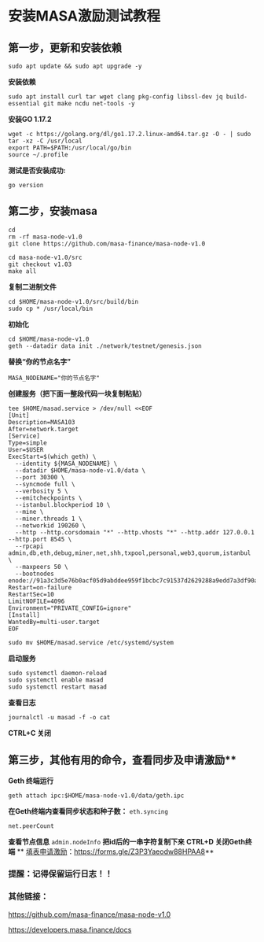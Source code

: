 # 安装MASA激励测试教程
## 第一步，更新和安装依赖
```
sudo apt update && sudo apt upgrade -y
```
**安装依赖**
```
sudo apt install curl tar wget clang pkg-config libssl-dev jq build-essential git make ncdu net-tools -y
```
**安装GO 1.17.2**
```
wget -c https://golang.org/dl/go1.17.2.linux-amd64.tar.gz -O - | sudo tar -xz -C /usr/local
export PATH=$PATH:/usr/local/go/bin
source ~/.profile
```
**测试是否安装成功:**
```
go version
```

## 第二步，安装masa
```
cd 
rm -rf masa-node-v1.0
git clone https://github.com/masa-finance/masa-node-v1.0
```
```
cd masa-node-v1.0/src
git checkout v1.03
make all
```
**复制二进制文件**
```
cd $HOME/masa-node-v1.0/src/build/bin
sudo cp * /usr/local/bin
```
**初始化**
```
cd $HOME/masa-node-v1.0
geth --datadir data init ./network/testnet/genesis.json
```
**替换“你的节点名字”**
```
MASA_NODENAME="你的节点名字"
```
**创建服务（把下面一整段代码一块复制粘贴）**
```
tee $HOME/masad.service > /dev/null <<EOF
[Unit]
Description=MASA103
After=network.target
[Service]
Type=simple
User=$USER
ExecStart=$(which geth) \
  --identity ${MASA_NODENAME} \
  --datadir $HOME/masa-node-v1.0/data \
  --port 30300 \
  --syncmode full \
  --verbosity 5 \
  --emitcheckpoints \
  --istanbul.blockperiod 10 \
  --mine \
  --miner.threads 1 \
  --networkid 190260 \
  --http --http.corsdomain "*" --http.vhosts "*" --http.addr 127.0.0.1 --http.port 8545 \
  --rpcapi admin,db,eth,debug,miner,net,shh,txpool,personal,web3,quorum,istanbul \
  --maxpeers 50 \
  --bootnodes enode://91a3c3d5e76b0acf05d9abddee959f1bcbc7c91537d2629288a9edd7a3df90acaa46ffba0e0e5d49a20598e0960ac458d76eb8fa92a1d64938c0a3a3d60f8be4@54.158.188.182:21000
Restart=on-failure
RestartSec=10
LimitNOFILE=4096
Environment="PRIVATE_CONFIG=ignore"
[Install]
WantedBy=multi-user.target
EOF

sudo mv $HOME/masad.service /etc/systemd/system
```
**启动服务**
```
sudo systemctl daemon-reload
sudo systemctl enable masad
sudo systemctl restart masad 
```
**查看日志**
```
journalctl -u masad -f -o cat
```
**CTRL+C 关闭**

## 第三步，其他有用的命令，查看同步及申请激励**
**Geth 终端运行**
```
geth attach ipc:$HOME/masa-node-v1.0/data/geth.ipc
```
**在Geth终端内查看同步状态和种子数：**
```eth.syncing```

```net.peerCount```

**查看节点信息**
```admin.nodeInfo```
**把id后的一串字符复制下来**
**CTRL+D 关闭Geth终端**
** [填表申请激励](https://forms.gle/Z3P3Yaeodw88HPAA8)：https://forms.gle/Z3P3Yaeodw88HPAA8**
### 提醒：记得保留运行日志！！
### 其他链接：
https://github.com/masa-finance/masa-node-v1.0

https://developers.masa.finance/docs


